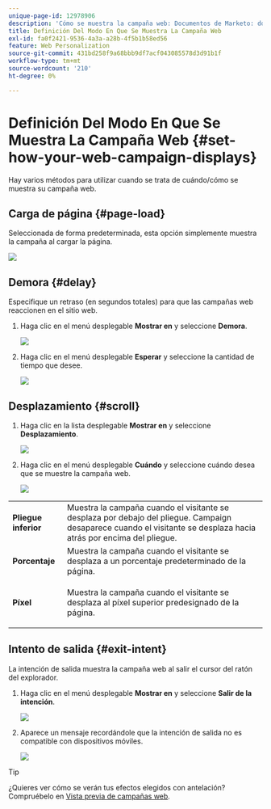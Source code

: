 ```yaml
---
unique-page-id: 12978906
description: 'Cómo se muestra la campaña web: Documentos de Marketo: documentación del producto'
title: Definición Del Modo En Que Se Muestra La Campaña Web
exl-id: fa0f2421-9536-4a3a-a28b-4f5b1b58ed56
feature: Web Personalization
source-git-commit: 431bd258f9a68bbb9df7acf043085578d3d91b1f
workflow-type: tm+mt
source-wordcount: '210'
ht-degree: 0%

---
```


# Definición Del Modo En Que Se Muestra La Campaña Web {#set-how-your-web-campaign-displays}

Hay varios métodos para utilizar cuando se trata de cuándo/cómo se muestra su campaña web.

## Carga de página {#page-load}

Seleccionada de forma predeterminada, esta opción simplemente muestra la campaña al cargar la página.

![](assets/pl1.png)

## Demora {#delay}

Especifique un retraso (en segundos totales) para que las campañas web reaccionen en el sitio web.

1. Haga clic en el menú desplegable **Mostrar en** y seleccione **Demora**.

   ![](assets/d1.png)

1. Haga clic en el menú desplegable **Esperar** y seleccione la cantidad de tiempo que desee.

   ![](assets/d2.png)

## Desplazamiento {#scroll}

1. Haga clic en la lista desplegable **Mostrar en** y seleccione **Desplazamiento**.

   ![](assets/s1.png)

1. Haga clic en el menú desplegable **Cuándo** y seleccione cuándo desea que se muestre la campaña web.

   ![](assets/s2.png)

<table> 
 <tbody> 
  <tr> 
   <td><strong>Pliegue inferior</strong></td> 
   <td>Muestra la campaña cuando el visitante se desplaza por debajo del pliegue. Campaign desaparece cuando el visitante se desplaza hacia atrás por encima del pliegue.</td> 
  </tr> 
  <tr> 
   <td><strong>Porcentaje</strong></td> 
   <td>Muestra la campaña cuando el visitante se desplaza a un porcentaje predeterminado de la página.</td> 
  </tr> 
  <tr> 
   <td><strong>Píxel</strong></td> 
   <td><p>Muestra la campaña cuando el visitante se desplaza al píxel superior predesignado de la página.</p></td> 
  </tr> 
 </tbody> 
</table>

## Intento de salida {#exit-intent}

La intención de salida muestra la campaña web al salir el cursor del ratón del explorador.

1. Haga clic en el menú desplegable **Mostrar en** y seleccione **Salir de la intención**.

   ![](assets/ei1.png)

1. Aparece un mensaje recordándole que la intención de salida no es compatible con dispositivos móviles.

   ![](assets/ei2.png)

>[!TIP]
>
>¿Quieres ver cómo se verán tus efectos elegidos con antelación? Compruébelo en [Vista previa de campañas web](/help/marketo/product-docs/web-personalization/working-with-web-campaigns/preview-and-test-a-web-campaign.md).
